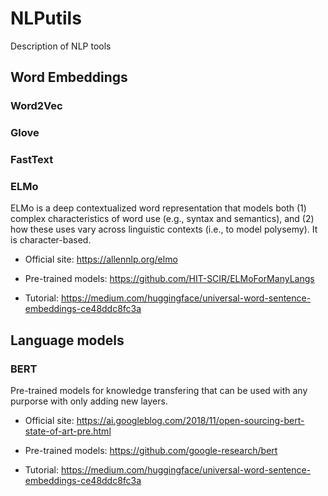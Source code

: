 # NLPutils
Description of NLP tools

## Word Embeddings

### Word2Vec 

### Glove

### FastText 

### ELMo
ELMo is a deep contextualized word representation that models both (1) complex characteristics of word use (e.g., syntax and semantics), and (2) how these uses vary across linguistic contexts (i.e., to model polysemy).  It is character-based.

- Official site: https://allennlp.org/elmo 

- Pre-trained models: https://github.com/HIT-SCIR/ELMoForManyLangs

 - Tutorial: https://medium.com/huggingface/universal-word-sentence-embeddings-ce48ddc8fc3a


## Language models

### BERT

Pre-trained models for knowledge transfering that can be used with any purporse with only adding new layers. 

- Official site: https://ai.googleblog.com/2018/11/open-sourcing-bert-state-of-art-pre.html

- Pre-trained models: https://github.com/google-research/bert

- Tutorial: https://medium.com/huggingface/universal-word-sentence-embeddings-ce48ddc8fc3a
